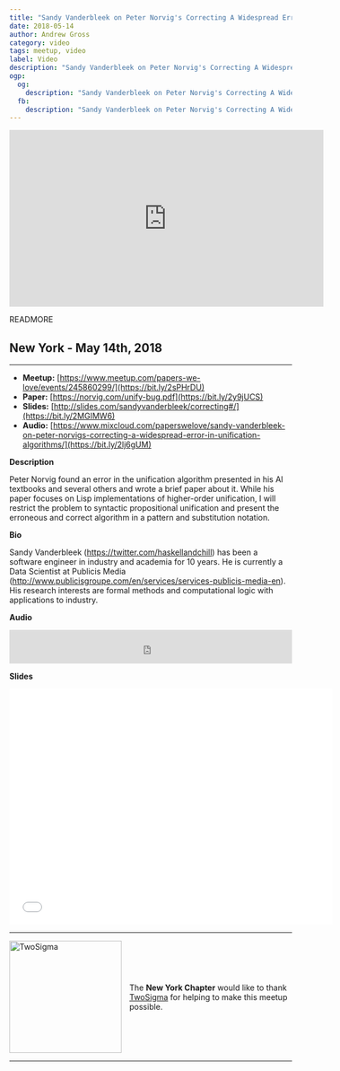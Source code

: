 ```yaml
---
title: "Sandy Vanderbleek on Peter Norvig's Correcting A Widespread Error in Unification Algorithms"
date: 2018-05-14
author: Andrew Gross
category: video
tags: meetup, video
label: Video
description: "Sandy Vanderbleek on Peter Norvig's Correcting A Widespread Error in Unification Algorithms"
ogp:
  og:
    description: "Sandy Vanderbleek on Peter Norvig's Correcting A Widespread Error in Unification Algorithms"
  fb:
    description: "Sandy Vanderbleek on Peter Norvig's Correcting A Widespread Error in Unification Algorithms"
---
```


<iframe class="video" width="560" height="315" src="https://www.youtube.com/embed/dBqYdVjqSBc" frameborder="0" allowfullscreen></iframe>

READMORE

## New York - May 14th, 2018

****

* **Meetup:** [https://www.meetup.com/papers-we-love/events/245860299/](https://bit.ly/2sPHrDU)
* **Paper:** [https://norvig.com/unify-bug.pdf](https://bit.ly/2y9jUCS)
* **Slides:** [http://slides.com/sandyvanderbleek/correcting#/](https://bit.ly/2MGIMW6)
* **Audio:** [https://www.mixcloud.com/paperswelove/sandy-vanderbleek-on-peter-norvigs-correcting-a-widespread-error-in-unification-algorithms/](https://bit.ly/2lj6gUM)

**Description**

Peter Norvig found an error in the unification algorithm presented in his AI textbooks and several others and wrote a brief paper about it. While his paper focuses on Lisp implementations of higher-order unification, I will restrict the problem to syntactic propositional unification and present the erroneous and correct algorithm in a pattern and substitution notation.

**Bio**

Sandy Vanderbleek (https://twitter.com/haskellandchill) has been a software engineer in industry and academia for 10 years. He is currently a Data Scientist at Publicis Media (http://www.publicisgroupe.com/en/services/services-publicis-media-en). His research interests are formal methods and computational logic with applications to industry.

**Audio**

<iframe width="100%" height="60" src="https://www.mixcloud.com/widget/iframe/?hide_cover=1&mini=1&feed=%2Fpaperswelove%2Fsandy-vanderbleek-on-peter-norvigs-correcting-a-widespread-error-in-unification-algorithms%2F" frameborder="0" ></iframe>

**Slides**

<iframe src="//slides.com/sandyvanderbleek/correcting/embed" width="576" height="420" scrolling="no" frameborder="0" webkitallowfullscreen mozallowfullscreen allowfullscreen></iframe>

---

<p style="display: flex; flex-direction: row; justify-content: center; align-items: center;">
  <a href="https://www.twosigma.com/"><img src="/images/TwoSigma_RGB.jpg" alt="TwoSigma" title="TwoSigma - Platinum Sponsor of Papers We Love NYC" style="width: 200px; margin: 0 1em 0 0;"></a> <span style="flex: 1;">The <strong>New York Chapter</strong> would like to thank <a href="https://www.twosigma.com">TwoSigma</a> for helping to make this meetup possible.</span>
</p>

---
